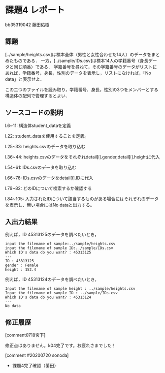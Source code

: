 # 課題4 レポート

bb35319042 藤田佑樹

## 課題

[../sample/heights.csv]は標本全体（男性と女性合わせた14人）のデータをまとめたものである．
一方，[../sample/IDs.csv]は標本14人の学籍番号（身長データと同じ順番）である．
学籍番号を尋ねて，その学籍番号のデータがリストにあれば，学籍番号，身長，性別のデータを表示し，リストになければ，「No data」と表示せよ．

この二つのファイルを読み取り，学籍番号，身長，性別の3つをメンバーとする構造体の配列で管理するとよい．

## ソースコードの説明
l.6~11: 構造体student_dataを定義

l.22: student_dataを使用することを定義。

l.25~33: heights.csvのデータを取り込む

l.36~44: heights.csvのデータをそれぞれdetail[i].gender,detail[i].heightに代入

l.54~61: IDs.csvのデータを取り込む

l.66~76: IDs.csvのデータをdetail[i].IDに代入

l.79~82: どのIDについて検索するか確認する

l.84~105: 入力されたIDについて該当するものがある場合にはそれぞれのデータを表示し、無い場合にはNo dataと出力する。



## 入出力結果

例えば，ID 45313125のデータを調べたいとき，

```
input the filename of sample:../sample/heights.csv
input the filename of sample ID:../sample/IDs.csv
Which ID's data do you want? : 45313125
---
ID : 45313125
gender : Female
height : 152.4
```

例えば，ID 45313124のデータを調べたいとき，

```
Input the filename of sample height : ../sample/heights.csv
Input the filename of sample ID : ../sample/IDs.csv
Which ID's data do you want? : 45313124
---
No data
```

## 修正履歴

[comment0718宮下]

修正点はありません。k04完了です。お疲れさまでした！

[comment #20200720 sonoda]
- 課題4完了確認（薗田）
